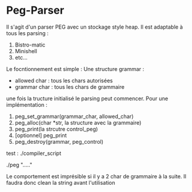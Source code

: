 # Peg-Parser


Il s'agit d'un parser PEG avec un stockage style heap. Il est adaptable à tous les parsing : 
1. Bistro-matic
2. Minishell
3. etc...

Le focntionnement est simple : 
Une structure grammar : 
- allowed char : tous les chars autorisées
- grammar char : tous les chars de grammaire

une fois la tructure initialisé le parsing peut commencer.
Pour une implémentation : 
1. peg_set_grammar(grammar_char, allowed_char)
2. peg_alloc(char *str, la structure avec la grammaire)
3. peg_print(la strcutre control_peg)
4. [optionnel] peg_print
5. peg_destroy(grammar, peg_control)


test : ./compiler_script

./peg "....."

Le comportement est imprésible si il y a 2 char de grammaire à la suite. Il faudra donc clean la string avant l'utilisation
